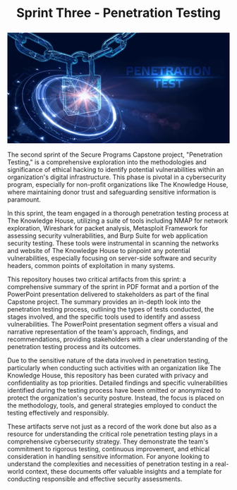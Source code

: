 # <p align="center"> Sprint Three - Penetration Testing <p align="center">
![Penetration Testing Picture](https://github.com/janepierresgithub/TKHSecureProgramCapstoneProject/blob/main/penetration_testing.jpg)

The second sprint of the Secure Programs Capstone project, "Penetration Testing," is a comprehensive exploration into the methodologies and significance of ethical hacking to identify potential vulnerabilities within an organization's digital infrastructure. This phase is pivotal in a cybersecurity program, especially for non-profit organizations like The Knowledge House, where maintaining donor trust and safeguarding sensitive information is paramount.

In this sprint, the team engaged in a thorough penetration testing process at The Knowledge House, utilizing a suite of tools including NMAP for network exploration, Wireshark for packet analysis, Metasploit Framework for assessing security vulnerabilities, and Burp Suite for web application security testing. These tools were instrumental in scanning the networks and website of The Knowledge House to pinpoint any potential vulnerabilities, especially focusing on server-side software and security headers, common points of exploitation in many systems.

This repository houses two critical artifacts from this sprint: a comprehensive summary of the sprint in PDF format and a portion of the PowerPoint presentation delivered to stakeholders as part of the final Capstone project. The summary provides an in-depth look into the penetration testing process, outlining the types of tests conducted, the stages involved, and the specific tools used to identify and assess vulnerabilities. The PowerPoint presentation segment offers a visual and narrative representation of the team's approach, findings, and recommendations, providing stakeholders with a clear understanding of the penetration testing process and its outcomes.

Due to the sensitive nature of the data involved in penetration testing, particularly when conducting such activities with an organization like The Knowledge House, this repository has been curated with privacy and confidentiality as top priorities. Detailed findings and specific vulnerabilities identified during the testing process have been omitted or anonymized to protect the organization's security posture. Instead, the focus is placed on the methodology, tools, and general strategies employed to conduct the testing effectively and responsibly.

These artifacts serve not just as a record of the work done but also as a resource for understanding the critical role penetration testing plays in a comprehensive cybersecurity strategy. They demonstrate the team's commitment to rigorous testing, continuous improvement, and ethical consideration in handling sensitive information. For anyone looking to understand the complexities and necessities of penetration testing in a real-world context, these documents offer valuable insights and a template for conducting responsible and effective security assessments.
